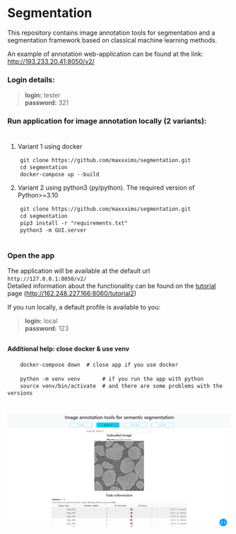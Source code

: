 # Segmentation
This repository contains image annotation tools for segmentation and a segmentation framework based on classical machine learning methods.

An example of annotation web-application can be found at the link: http://193.233.20.41:8050/v2/



### Login details:
><b>login:</b> tester<br>
<b>password:</b> 321

### Run application for image annotation locally (2 variants):
#
   1) Variant 1 using docker
```
    git clone https://github.com/maxxxims/segmentation.git
    cd segmentation
    docker-compose up --build
```
2) Variant 2 using python3 (py/python). The required version of Python>=3.10
```
    git clone https://github.com/maxxxims/segmentation.git
    cd segmentation
    pip3 install -r "requirements.txt"
    python3 -m GUI.server
```
#
### Open the app

The application will be available at the default url 
`http://127.0.0.1:8050/v2/ `<br> Detailed information about the functionality can be found on the  <a href="http://162.248.227.166:8060/tutorial2">tutorial </a> page (http://162.248.227.166:8060/tutorial2)


If you run locally, a default profile is available to you:
><b>login:</b> local<br>
<b>password:</b> 123
##

#### Additional help: close docker & use venv
```
    docker-compose down  # close app if you use docker

    python -m venv venv       # if you run the app with python 
    source venv/bin/activate  # and there are some problems with the versions
```
#
#

![example](https://github.com/maxxxims/segmentation/blob/main/GUI/static/example.png)
